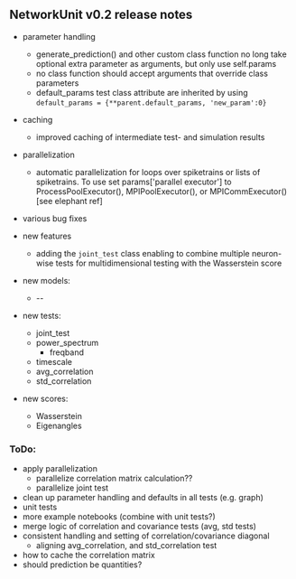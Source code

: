 
## NetworkUnit v0.2 release notes

* parameter handling
    * generate_prediction() and other custom class function no long take optional extra parameter as arguments, but only use self.params
    * no class function should accept arguments that override class parameters
    * default_params test class attribute are inherited by using `default_params = {**parent.default_params, 'new_param':0}`
* caching
    * improved caching of intermediate test- and simulation results
* parallelization
    * automatic parallelization for loops over spiketrains or lists of spiketrains. To use set params['parallel executor'] to ProcessPoolExecutor(), MPIPoolExecutor(), or MPICommExecutor() [see elephant ref]
* various bug fixes
* new features
    * adding the `joint_test` class enabling to combine multiple neuron-wise tests for multidimensional testing with the Wasserstein score

* new models:
    * --
* new tests:
    * joint_test
    * power_spectrum
        * freqband
    * timescale
    * avg_correlation
    * std_correlation
* new scores:
    * Wasserstein
    * Eigenangles

### ToDo:
* apply parallelization
    * parallelize correlation matrix calculation??
    * parallelize joint test
* clean up parameter handling and defaults in all tests (e.g. graph)
* unit tests
* more example notebooks (combine with unit tests?)
* merge logic of correlation and covariance tests (avg, std tests)
* consistent handling and setting of correlation/covariance diagonal
    * aligning avg_correlation, and std_correlation test
* how to cache the correlation matrix
* should prediction be quantities?
